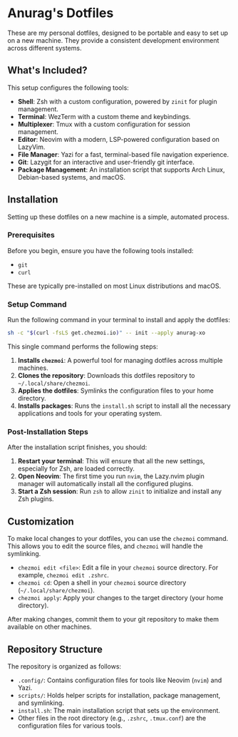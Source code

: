 # Anurag's Dotfiles

These are my personal dotfiles, designed to be portable and easy to set up on a new machine. They provide a consistent development environment across different systems.

## What's Included?

This setup configures the following tools:

- **Shell**: Zsh with a custom configuration, powered by `zinit` for plugin management.
- **Terminal**: WezTerm with a custom theme and keybindings.
- **Multiplexer**: Tmux with a custom configuration for session management.
- **Editor**: Neovim with a modern, LSP-powered configuration based on LazyVim.
- **File Manager**: Yazi for a fast, terminal-based file navigation experience.
- **Git**: Lazygit for an interactive and user-friendly git interface.
- **Package Management**: An installation script that supports Arch Linux, Debian-based systems, and macOS.

## Installation

Setting up these dotfiles on a new machine is a simple, automated process.

### Prerequisites

Before you begin, ensure you have the following tools installed:

- `git`
- `curl`

These are typically pre-installed on most Linux distributions and macOS.

### Setup Command

Run the following command in your terminal to install and apply the dotfiles:

```bash
sh -c "$(curl -fsLS get.chezmoi.io)" -- init --apply anurag-xo
```

This single command performs the following steps:

1.  **Installs `chezmoi`**: A powerful tool for managing dotfiles across multiple machines.
2.  **Clones the repository**: Downloads this dotfiles repository to `~/.local/share/chezmoi`.
3.  **Applies the dotfiles**: Symlinks the configuration files to your home directory.
4.  **Installs packages**: Runs the `install.sh` script to install all the necessary applications and tools for your operating system.

### Post-Installation Steps

After the installation script finishes, you should:

1.  **Restart your terminal**: This will ensure that all the new settings, especially for Zsh, are loaded correctly.
2.  **Open Neovim**: The first time you run `nvim`, the Lazy.nvim plugin manager will automatically install all the configured plugins.
3.  **Start a Zsh session**: Run `zsh` to allow `zinit` to initialize and install any Zsh plugins.

## Customization

To make local changes to your dotfiles, you can use the `chezmoi` command. This allows you to edit the source files, and `chezmoi` will handle the symlinking.

- `chezmoi edit <file>`: Edit a file in your `chezmoi` source directory. For example, `chezmoi edit .zshrc`.
- `chezmoi cd`: Open a shell in your `chezmoi` source directory (`~/.local/share/chezmoi`).
- `chezmoi apply`: Apply your changes to the target directory (your home directory).

After making changes, commit them to your git repository to make them available on other machines.

## Repository Structure

The repository is organized as follows:

- `.config/`: Contains configuration files for tools like Neovim (`nvim`) and Yazi.
- `scripts/`: Holds helper scripts for installation, package management, and symlinking.
- `install.sh`: The main installation script that sets up the environment.
- Other files in the root directory (e.g., `.zshrc`, `.tmux.conf`) are the configuration files for various tools.
